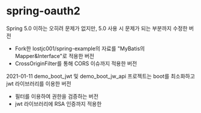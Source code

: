 # spring-oauth2

Spring 5.0 이하는 오히려 문제가 없지만, 5.0 사용 시 문제가 되는 부분까지 수정한 버전
* Fork한 lostjc001/spring-example의 자료를 "MyBatis의 Mapper&Interface"로 적용한 버전
* CrossOriginFilter를 통해 CORS 이슈까지 적용한 버전

2021-01-11
demo_boot_jwt 및 demo_boot_jw_api 프로젝트는 boot를 최소화하고 jwt 라이브러리를 이용한 버전
* 필터를 이용하여 권한을 검증하는 버전
* jwt 라이브러리에 RSA 인증까지 적용한 
